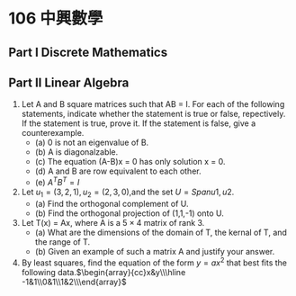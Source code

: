 # 106 中興數學

## Part I Discrete Mathematics

## Part II Linear Algebra

1. Let A and B square matrices such that AB = I. For each of the following statements, indicate whether the statement is true or  false, repectively. If the statement is true, prove it. If the statement is false, give a counterexample.
    - (a) 0 is not an eigenvalue of B.
    - (b) A is diagonalzable.
    - (c) The equation (A-B)x = 0 has only solution x = 0.
    - (d) A and B are row equivalent to each other.
    - (e) $A^TB^T = I$
2. Let $u_1 = (3,2,1), u_2 = (2,3,0)$,and the set $U = Span{u1,u2}$.
    - (a) Find the orthogonal complement of U.
    - (b) Find the orthogonal projection of (1,1,-1) onto U.
3. Let T(x) = Ax, where A is a $5 \times 4$ matrix of rank 3.
    - (a) What are the dimensions of the domain of T, the kernal of T, and the range of T.
    - (b) Given an example of such a matrix A and justify your answer.
4. By least squares, find the equation of the form $y = ax^2$ that best fits the following data.$\begin{array}{cc}x&y\\\hline -1&1\\0&1\\1&2\\\end{array}$

